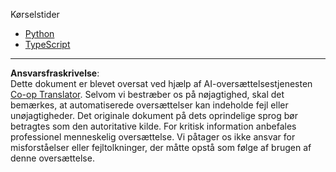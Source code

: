 <!--
CO_OP_TRANSLATOR_METADATA:
{
  "original_hash": "7b2e74021ff41e9ad5892ed5e07cd72f",
  "translation_date": "2025-10-06T16:01:23+00:00",
  "source_file": "03-GettingStarted/10-advanced/code/README.md",
  "language_code": "da"
}
-->
Kørselstider

- [Python](./python/README.md)
- [TypeScript](./typescript/README.md)

---

**Ansvarsfraskrivelse**:  
Dette dokument er blevet oversat ved hjælp af AI-oversættelsestjenesten [Co-op Translator](https://github.com/Azure/co-op-translator). Selvom vi bestræber os på nøjagtighed, skal det bemærkes, at automatiserede oversættelser kan indeholde fejl eller unøjagtigheder. Det originale dokument på dets oprindelige sprog bør betragtes som den autoritative kilde. For kritisk information anbefales professionel menneskelig oversættelse. Vi påtager os ikke ansvar for misforståelser eller fejltolkninger, der måtte opstå som følge af brugen af denne oversættelse.